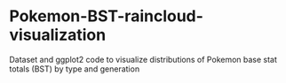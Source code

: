 # Pokemon-BST-raincloud-visualization
Dataset and ggplot2 code to visualize distributions of Pokemon base stat totals (BST) by type and generation
